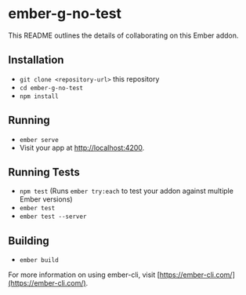 # ember-g-no-test

This README outlines the details of collaborating on this Ember addon.

## Installation

* `git clone <repository-url>` this repository
* `cd ember-g-no-test`
* `npm install`

## Running

* `ember serve`
* Visit your app at [http://localhost:4200](http://localhost:4200).

## Running Tests

* `npm test` (Runs `ember try:each` to test your addon against multiple Ember versions)
* `ember test`
* `ember test --server`

## Building

* `ember build`

For more information on using ember-cli, visit [https://ember-cli.com/](https://ember-cli.com/).
